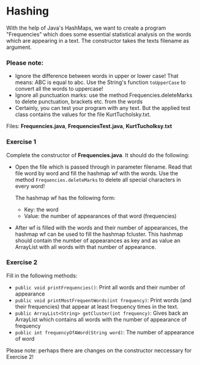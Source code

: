 # Hashing
With the help of Java's HashMaps, we want to create a program "Frequencies" which does some essential statistical analysis on the words which are appearing in a text. The constructor takes the texts filename as argument.

### Please note:

- Ignore the difference between words in upper or lower case! That means: ABC is equal to abc. Use the String's function `toUpperCase` to convert all the words to uppercase!
- Ignore all punctuation marks: use the method Frequencies.deleteMarks to delete punctuation, brackets etc. from the words
- Certainly, you can test your program with any text. But the applied test class contains the values for the file KurtTucholsky.txt.

Files: **Frequencies.java**, **FrequenciesTest.java**, **KurtTucholksy.txt**



### Exercise 1
Complete the constructor of **Frequencies.java**. It should do the following:

- Open the file which is passed through in parameter filename. 
Read that file word by word and fill the hashmap wf with the words. 
Use the method `Frequencies.deleteMarks` to delete all special characters in every word!

  The hashmap wf has the following form:  
  - Key: the word  
  - Value: the number of appearances of that word (frequencies)  

- After wf is filled with the words and their number of appearances, the hashmap wf can be used to fill the hashmap fcluster. This hashmap should contain the number of appearances as key and as value an ArrayList with all words with that number of appearance.


### Exercise 2
Fill in the following methods:

- `public void printFrequencies()`: Print all words and their number of appearance  
- `public void printMostFrequentWords(int frequency)`: Print words (and their frequencies) that appear at least frequency times in the text.  
- `public ArrayList<String> getCluster(int frequency)`: Gives back an ArrayList which contains all words with the number of appearance of frequency  
- `public int frequencyOfAWord(String word)`: The number of appearance of word  

Please note: perhaps there are changes on the constructor neccessary for Exercise 2!